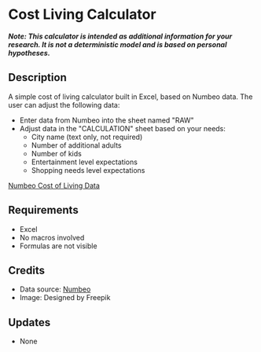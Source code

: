 # Cost Living Calculator

**_Note: This calculator is intended as additional information for your research. It is not a deterministic model and is based on personal hypotheses._**

## Description
A simple cost of living calculator built in Excel, based on Numbeo data. The user can adjust the following data:
- Enter data from Numbeo into the sheet named "RAW"
- Adjust data in the "CALCULATION" sheet based on your needs:
  - City name (text only, not required)
  - Number of additional adults
  - Number of kids
  - Entertainment level expectations
  - Shopping needs level expectations

[Numbeo Cost of Living Data](https://www.numbeo.com/cost-of-living/in/)

## Requirements
- Excel
- No macros involved
- Formulas are not visible

## Credits
- Data source: [Numbeo](https://www.numbeo.com)
- Image: Designed by Freepik

## Updates
- None
